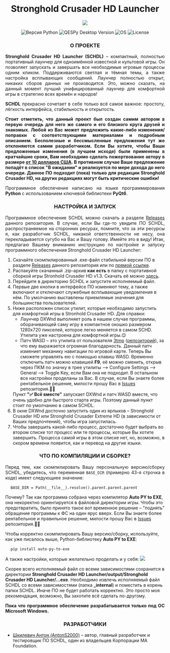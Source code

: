 <h1 align="center">Stronghold Crusader HD Launcher</h1>

<p align="center">
  <img src="https://i125.fastpic.org/big/2025/0811/82/dafa27aa29cb118b16b66297666cf082.png?md5=gGVckD8gTtSa3nYKj92f2A&expires=1754881200">
</p>

<p align="center">
  <img src="https://img.shields.io/badge/Python-v3.13-yellow?style=flat&logo=python&logoColor=yellow" alt="Версия Python">
  <img src="https://img.shields.io/badge/SCHDL-v1.0.0 (Stable)-blue?style=flat" alt="QESPy Desktop Version">
  <img src="https://img.shields.io/badge/Windows-blue?style=flat&logo=windows" alt="OS">
  <img src="https://img.shields.io/badge/%D0%9B%D0%B8%D1%86%D0%B5%D0%BD%D0%B7%D0%B8%D1%8F-MAF%20Original%20License-gren?style=flat" alt="License">
</p>

<h3 align="center">О ПРОЕКТЕ</h3>

<p align="justify">
  <b>Stronghold Crusader HD Launcher (SCHDL)</b> – компактный, полностью портативный лаунчер для одноимённой известной и культовой игры. Он позволяет запускать и завершать все необходимые игровые процессы одним кликом. Поддерживаются светлая и тёмная темы, а также настройка всплывающих сообщений. Лаунчер полностью открыт, никаких сборов данных не производится. Это, можно сказать, на данный момент лучший унифицированный лаунчер для комфортной игры в стратегию всех времён и народов!
</p>

<p align="justify">
  <b>SCHDL</b> прекрасно сочетает в себе только всё самое важное: простоту, лёгкость интерфейса, стабильность и открытость.
</p>

<p align="justify">
  <b>Стоит отметить, что данный проект был создан самим автором в первую очередь для него же самого и его близкого круга друзей и знакомых. Любой из Вас может предложить какие-либо изменения/поправки с соответствующими материалами и подробным описанием. Бесполезные и бессмысленные предложения тут же отклоняются самим разработчиком. Если Вы хотите, чтобы Ваши предложенные изменения (в лучшем исходе) были применены в кратчайшие сроки, Вам необходимо сделать пожертвование автору в размере <a href="https://www.donationalerts.com/r/ma_foundation">от 10 долларов США</a>. В противном случае Ваше предложение попадёт в список "В ожидании" и реализуется по мере дохода до него очереди. Данное ПО подходит (пока) только для редакции Stronghold Crusader HD, на других редакциях могут быть критические ошибки!</b>
</p>

<p align="justify">
  Программное обеспечение написано на языке программирования <b>Python</b> с использованием ключевой библиотеки <b>PyQt6</b>.
</p>

<h3 align="center">НАСТРОЙКА И ЗАПУСК</h3>

<p align="justify">
  Программное обеспечение SCHDL можно скачать а разделе <a href="https://github.com/AntonS2000/Stronghold-Crusader-HD-Launcher/releases">Releases</a> данного репозитория. В случае, если Вы где-то увидите ПО SCHDL, распространяемое на сторонних ресурах, помните, что за эти ресурсы я, как разработчик SCHDL, никакой ответственности не несу, она перекладывается сугубо на Вас и Вашу голову. Имейте это в виду!
  Итак, предлагаю Вашему вниманию инструкцию по настройке и запуску программного обеспечения Stronghold Crusader HD Launcher:
  <ol>
    <li>Скачайте скомпилированный .exe-файл стабильной версии ПО в разделе <a href="https://github.com/AntonS2000/Stronghold-Crusader-HD-Launcher/releases">Releases</a> данного репозитория или по <a href="https://github.com/AntonS2000/Stronghold-Crusader-HD-Launcher/releases/download/Release/Stronghold.Crusader.HD.Launcher.zip">прямой ссылке</a>.</li>
    <li>Распакуйте скачанный .zip-архив <b>как есть</b> в папку с портативной сборкой игры Stronhold Crusader HD v1.3. Скачать её можно <a href="www.google.com">здесь</a>.</li>
    <li>Перейдите в директорию SCHDL и запустите исполняемый файл.</li>
    <li>Первые две кнопки в интерфейсе ПО изменяют тему, а также включают и отключают служебные всплывающие уведомления в нём. По умолчанию выставлены приемлемые значения для большинства пользователей.</li>
    <li>Ниже расположен список утилит, которые необходимо запустить для комфортной игры в Stronhold Crusader HD. Для справки:
      <ul>
        <li>Лаунчер DXWnd выполняет роль в нашем случае программы, оборачивающей саму игру в компактное окошко размером 1280x720 пикселей, которое легко меняется в самом SCHD. Утилита уже настроена для комфортной игры.😉</li>
        <li>Патч WASD – это утилита от пользователя <a href="https://github.com/3tmp">3tmp</a> (<a href="https://github.com/3tmp/Stronghold-Hotkeys">репозиторий</a>), за что ему выражается огромная благодарность. Данный патч измениет механику навигации по игровой карте. Теперь Вы сможете управлять ею с помощью клавиш WASD. Временно отключить патч можно клавишей <b>F9</b>, её можно сменить, открыв через ПКМ по значку в трее утилиты –> Configure Settings –> General –> Toggle Key, если Вам она не подходит. В остальном все настройки проделаны за Вас. В случае, если Вы знаете более рентабельное решение, милости прошу Вас в <a href="https://github.com/AntonS2000/Stronghold-Crusader-HD-Launcher/issues">Issues</a> репозитория.👋😊</li>
      </ul>
      Пункт <b>"✅ Всё вместе"</b> запускает DXWnd и патч WASD вместе, что очень удобно для быстрого старта игры. Поэтому данный пункт стоит по умолчанию в самом SCHDL.</li>
    <li>В окне DXWnd досточно запустить один из ярлыков – Stronghold Crusader HD или Stronghold Crusader Extreme HD (в зависимости от Ваших предпочтений), чтобы игра запустилась.</li>
    <li>Чтобы завершить какой-либо процесс, достаточно будет выбрать во втором списке тот процесс или те процессы, которые Вы хотите завершить. Процесса самой игры в этом списке нет, но, возможно, в скором времени появится, как и перевод на другие языки.</li>
  </ol>
</p>

<h3 align="center">ЧТО ПО КОМПИЛЯЦИИ И СБОРКЕ?</h3>

<p align="justify">
  Перед тем, как скомпилировать Вашу персональную версию/сборку SCHDL, убедитесь, что переменная <code>BASE_DIR</code> (примерно 43-я строчка в коде) имеет следующиее значение:
<pre>
  <code>BASE_DIR = Path(__file__).resolve().parent.parent.parent</code>
</pre>
Почему? Так как программа собрана через компилятор <b>Auto PY to EXE</b>, она некоректно ориентируется в файловой директории игры. Чтобы это предотвратить, было принято такое вот временное решение – "поднять" обращение программы к ФС на один ярус вверх. Если Вы знаете более рентабельное и правильное решение, милости прошу Вас в <a href="https://github.com/AntonS2000/Stronghold-Crusader-HD-Launcher/issues">Issues</a> репозитория.👋😊
<p>
  Чтобы корректно скомпилировать Вашу версию/сборку, используйте, как уже писалось выше, Python-библиотеку <b>Auto PY to EXE</b>:
<pre>
  <code>pip install auto-py-to-exe</code>
</pre>
  А также настройки, которые желательно проделать и у себя:
  <img src="https://i125.fastpic.org/big/2025/0811/ad/_f1837ec4429b14e02a1a8f32d4029ead.png?md5=CWDKh5SFpR3hWYPVsWC_yA&expires=1754877600">
</p>
Скорее всего исполняемый файл со всеми зависимостями сохранится в директории <b>Stronghold Crusader HD Launcher/output/Stronghold Crusader HD Launcher/...exe</b>. Необходимо извлечь исполняемый файл SCHDL со всеми зависимостями (папка <b>_internal</b>) и поместить в корень папки SCHDL. Иначе ПО не будет работать корректно. Это просто моя рекомендация, возможно, Вы захотите всё сделать по-другому.
</p>

<p align="justify">
  <b>Пока что программное обеспечение разрабатывается только под ОС Microsoft Windows.</b>
</p>

<h3 align="center">РАЗРАБОТЧИКИ</h3>

<p>
  <ul>
    <!-- <li><a href="https://github.com/Moskvich2020">Кристи Константин (Moskvich2020)</a> – основатель проекта, ведущий разработчик программного обеспечения QESPy Desktop, дизайнер, один из владельцев Корпорации MA Foundation.</li> -->
    <li><a href="https://github.com/AntonS2000">Шкилевич Антон (AntonS2000)</a> – автор, главный разработчик и тестировщик ПО SCHDL, один из владельцев Корпорации MA Foundation.</li>
  </ul>
</p>
